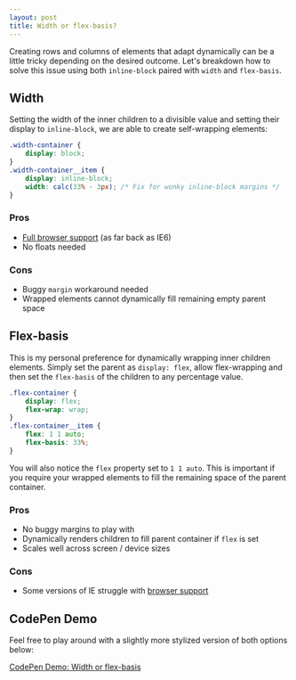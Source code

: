 ```yaml
---
layout: post
title: Width or flex-basis?
---
```


Creating rows and columns of elements that adapt dynamically can be a little tricky depending on the desired outcome. Let's breakdown how to solve this issue using both `inline-block` paired with `width` and `flex-basis`.

## Width

Setting the width of the inner children to a divisible value and setting their display to `inline-block`, we are able to create self-wrapping elements:

```css
.width-container {
    display: block;
}
.width-container__item {
    display: inline-block;
    width: calc(33% - 3px); /* Fix for wonky inline-block margins */
}
```

### Pros
- <a href="https://caniuse.com/#search=inline-block">Full browser support</a> (as far back as IE6)
- No floats needed

### Cons
- Buggy `margin` workaround needed
- Wrapped elements cannot dynamically fill remaining empty parent space

## Flex-basis

This is my personal preference for dynamically wrapping inner children elements. Simply set the parent as `display: flex`, allow flex-wrapping and then set the `flex-basis` of the children to any percentage value.

```css
.flex-container {
    display: flex;
    flex-wrap: wrap;
}
.flex-container__item {
    flex: 1 1 auto;
    flex-basis: 33%;
}
```

You will also notice the `flex` property set to `1 1 auto`. This is important if you require your wrapped elements to fill the remaining space of the parent container.

### Pros
- No buggy margins to play with
- Dynamically renders children to fill parent container if `flex` is set
- Scales well across screen / device sizes

### Cons
- Some versions of IE struggle with <a href="https://caniuse.com/#search=flex-basis">browser support</a>

## CodePen Demo

Feel free to play around with a slightly more stylized version of both options below:

<a href="https://codepen.io/bradleytaunt/pen/JevaYQ">CodePen Demo: Width or flex-basis</a>
